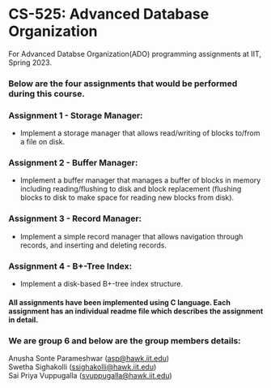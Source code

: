 # CS-525: Advanced Database Organization
  For Advanced Databse Organization(ADO) programming assignments at IIT, Spring 2023.
  
### Below are the four assignments that would be performed during this course.

### Assignment 1 - Storage Manager: 
- Implement a storage manager that allows read/writing of blocks to/from a file on disk. <br>
### Assignment 2 - Buffer Manager: 
- Implement a buffer manager that manages a buffer of blocks in memory including reading/flushing to disk and block replacement (flushing blocks to disk to make space for reading new blocks from disk). <br>
### Assignment 3 - Record Manager: 
- Implement a simple record manager that allows navigation through records, and inserting and deleting records. <br>
### Assignment 4 - B+-Tree Index: 
- Implement a disk-based B+-tree index structure. <br>

#### All assignments have been implemented using C language. Each assignment has an individual readme file which describes the assignment in detail. 

### We are group 6 and below are the group members details:

Anusha Sonte Parameshwar (asp@hawk.iit.edu) <br>
Swetha Sighakolli (ssighakolli@hawk.iit.edu) <br>
Sai Priya Vuppugalla (svuppugalla@hawk.iit.edu) <br>
